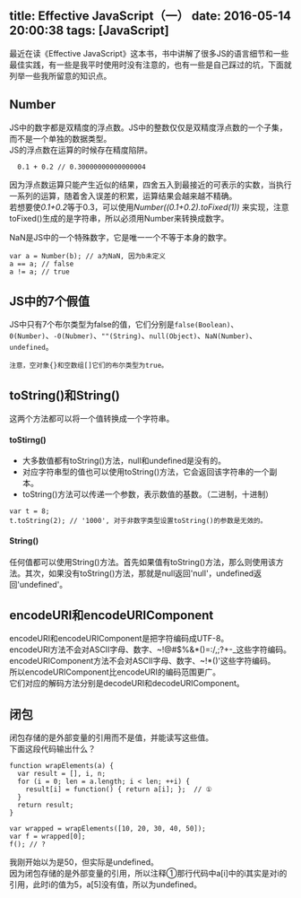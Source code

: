 title: Effective JavaScript（一）
date: 2016-05-14 20:00:38
tags: [JavaScript]
---
最近在读《Effective JavaScript》这本书，书中讲解了很多JS的语言细节和一些最佳实践，有一些是我平时使用时没有注意的，也有一些是自己踩过的坑，下面就列举一些我所留意的知识点。
<!-- more -->
## Number
JS中的数字都是双精度的浮点数。JS中的整数仅仅是双精度浮点数的一个子集，而不是一个单独的数据类型。<br />
JS的浮点数在运算的时候存在精度陷阱。
```
  0.1 + 0.2 // 0.30000000000000004
```
因为浮点数运算只能产生近似的结果，四舍五入到最接近的可表示的实数，当执行一系列的运算，随着舍入误差的积累，运算结果会越来越不精确。<br />
若想要使*0.1+0.2*等于0.3，可以使用*Number((0.1+0.2).toFixed(1))* 来实现，注意toFixed()生成的是字符串，所以必须用Number来转换成数字。

NaN是JS中的一个特殊数字，它是唯一一个不等于本身的数字。
```
var a = Number(b); // a为NaN, 因为b未定义
a == a; // false
a != a; // true
```

## JS中的7个假值
JS中只有7个布尔类型为false的值，它们分别是`false(Boolean)`、`0(Number)`、`-0(Nubmer)`、`""(String)`、`null(Object)`、`NaN(Number)`、`undefined`。

`注意，空对象{}和空数组[]它们的布尔类型为true。`

## toString()和String()
这两个方法都可以将一个值转换成一个字符串。
#### toStirng()
  - 大多数值都有toString()方法，null和undefined是没有的。
  - 对应字符串型的值也可以使用toString()方法，它会返回该字符串的一个副本。
  - toString()方法可以传递一个参数，表示数值的基数。（二进制，十进制）
  ```
  var t = 8;
  t.toString(2); // '1000', 对于非数字类型设置toString()的参数是无效的。
  ```

#### String()
任何值都可以使用String()方法。首先如果值有toString()方法，那么则使用该方法。其次，如果没有toString()方法，那就是null返回'null'，undefined返回'undefined'。

## encodeURI和encodeURIComponent
encodeURI和encodeURIComponent是把字符编码成UTF-8。<br />
encodeURI方法不会对ASCII字母、数字、~!@#$%&*()=:/,;?+-_这些字符编码。<br />
encodeURIComponent方法不会对ASCII字母、数字、~!*()'这些字符编码。<br />
所以encodeURIComponent比encodeURI的编码范围更广。<br />
它们对应的解码方法分别是decodeURI和decodeURIComponent。<br />

## 闭包
闭包存储的是外部变量的引用而不是值，并能读写这些值。<br />
下面这段代码输出什么？
```
function wrapElements(a) {
  var result = [], i, n;
  for (i = 0; len = a.length; i < len; ++i) {
    result[i] = function() { return a[i]; };  // ①
  }
  return result;
}

var wrapped = wrapElements([10, 20, 30, 40, 50]);
var f = wrapped[0];
f(); // ?
```
我刚开始以为是50，但实际是undefined。<br />
因为闭包存储的是外部变量的引用，所以注释①那行代码中a[i]中的i其实是对i的引用，此时i的值为5，a[5]没有值，所以为undefined。
